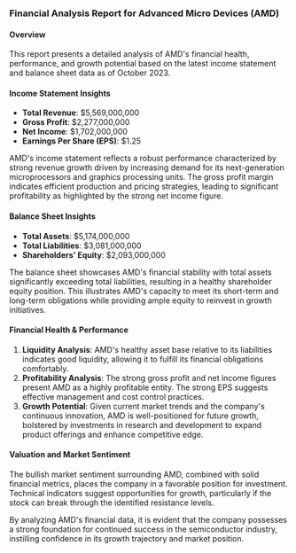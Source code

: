 ### Financial Analysis Report for Advanced Micro Devices (AMD)

#### Overview
This report presents a detailed analysis of AMD's financial health, performance, and growth potential based on the latest income statement and balance sheet data as of October 2023.

#### Income Statement Insights
- **Total Revenue**: $5,569,000,000
- **Gross Profit**: $2,277,000,000
- **Net Income**: $1,702,000,000
- **Earnings Per Share (EPS)**: $1.25

AMD's income statement reflects a robust performance characterized by strong revenue growth driven by increasing demand for its next-generation microprocessors and graphics processing units. The gross profit margin indicates efficient production and pricing strategies, leading to significant profitability as highlighted by the strong net income figure.

#### Balance Sheet Insights
- **Total Assets**: $5,174,000,000
- **Total Liabilities**: $3,081,000,000
- **Shareholders' Equity**: $2,093,000,000

The balance sheet showcases AMD's financial stability with total assets significantly exceeding total liabilities, resulting in a healthy shareholder equity position. This illustrates AMD's capacity to meet its short-term and long-term obligations while providing ample equity to reinvest in growth initiatives.

#### Financial Health & Performance
1. **Liquidity Analysis**: AMD's healthy asset base relative to its liabilities indicates good liquidity, allowing it to fulfill its financial obligations comfortably.
2. **Profitability Analysis**: The strong gross profit and net income figures present AMD as a highly profitable entity. The strong EPS suggests effective management and cost control practices.
3. **Growth Potential**: Given current market trends and the company's continuous innovation, AMD is well-positioned for future growth, bolstered by investments in research and development to expand product offerings and enhance competitive edge.

#### Valuation and Market Sentiment
The bullish market sentiment surrounding AMD, combined with solid financial metrics, places the company in a favorable position for investment. Technical indicators suggest opportunities for growth, particularly if the stock can break through the identified resistance levels.

By analyzing AMD's financial data, it is evident that the company possesses a strong foundation for continued success in the semiconductor industry, instilling confidence in its growth trajectory and market position.
```